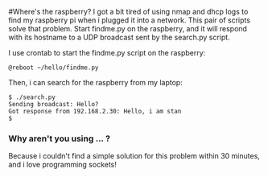 #Where's the raspberry?
I got a bit tired of using nmap and dhcp logs to find my raspberry pi when i plugged it into a network. This pair of scripts solve that problem. Start findme.py on the raspberry, and it will respond with its hostname to a UDP broadcast sent by the search.py script.

I use crontab to start the findme.py script on the raspberry:

    @reboot ~/hello/findme.py
    
Then, i can search for the raspberry from my laptop:

    $ ./search.py
    Sending broadcast: Hello?
    Got response from 192.168.2.30: Hello, i am stan
    $
    
### Why aren't you using ... ?
Because i couldn't find a simple solution for this problem within 30 minutes, and i love programming sockets!
